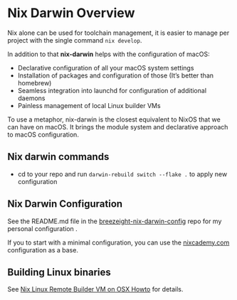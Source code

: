 # Nix Darwin Overview

Nix alone can be used for toolchain management, it is easier to manage per project with the single command `nix develop`.

In addition to that **nix-darwin** helps with the configuration of macOS:

* Declarative configuration of all your macOS system settings
* Installation of packages and configuration of those (It’s better than homebrew)
* Seamless integration into launchd for configuration of additional daemons
* Painless management of local Linux builder VMs


To use a metaphor, nix-darwin is the closest equivalent to NixOS that we can have on macOS. It brings the module system and declarative approach to macOS configuration.

## Nix darwin commands

* cd to your repo and run `darwin-rebuild switch --flake .` to apply new configuration

## Nix Darwin Configuration

See the README.md file in the [breezeight-nix-darwin-config](https://github.com/breezeight/breezeight-nix-darwin-config) repo for my personal configuration .


If you to start with a minimal configuration, you can use the [nixcademy.com](https://nixcademy.com/posts/nix-on-macos/) configuration as a base.


## Building Linux binaries

See [Nix Linux Remote Builder VM on OSX Howto](dev/nix/nix-linux-remote-builder-vm-on-osx-howto.md) for details.

